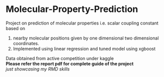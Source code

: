 # Molecular-Property-Prediction
Project on prediction of molecular properties i.e. scalar coupling constant based on <br>
  1. nearby molecular positions given by one dimensional two dimensional coordinates.
  2. Implemented using linear regression and tuned model using xgboost<br>
 
Data obtained from active competition under kaggle <br>
**Please refer the report pdf for complete guide of the project** <br>
_just showcasing my RMD skills_
